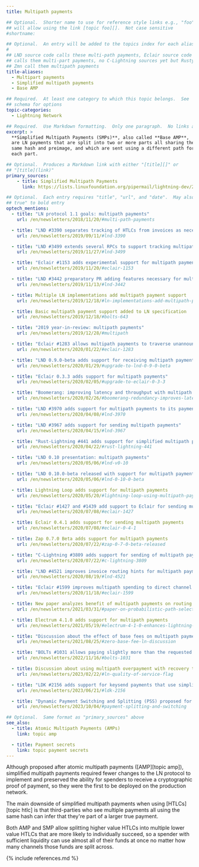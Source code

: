 ```yaml
---
title: Multipath payments

## Optional.  Shorter name to use for reference style links e.g., "foo"
## will allow using the link [topic foo][].  Not case sensitive
#shortname:

## Optional.  An entry will be added to the topics index for each alias
#
## LND source code calls these multi-path payments, Eclair source code
## calls them multi-part payments, no C-Lightning sources yet but Rusty and
## Zmn call them multipath payments
title-aliases:
  - Multipart payments
  - Simplified multipath payments
  - Base AMP

## Required.  At least one category to which this topic belongs.  See
## schema for options
topic-categories:
  - Lightning Network

## Required.  Use Markdown formatting.  Only one paragraph.  No links allowed.
excerpt: >
  **Simplified Multipath Payments (SMPs)**, also called **Base AMP**,
  are LN payments that are split into two or more parts all sharing the
  same hash and preimage, and which are sent using a different path for
  each part.

## Optional.  Produces a Markdown link with either "[title][]" or
## "[title](link)"
primary_sources:
    - title: Simplified Multipath Payments
      link: https://lists.linuxfoundation.org/pipermail/lightning-dev/2018-November/001577.html

## Optional.  Each entry requires "title", "url", and "date".  May also use "feature:
## true" to bold entry
optech_mentions:
  - title: "LN protocol 1.1 goals: multipath payments"
    url: /en/newsletters/2018/11/20/#multi-path-payments

  - title: "LND #3390 separates tracking of HTLCs from invoices as necessary for SMP"
    url: /en/newsletters/2019/09/11/#lnd-3390

  - title: "LND #3499 extends several RPCs to support tracking multipath payments"
    url: /en/newsletters/2019/11/27/#lnd-3499

  - title: "Eclair #1153 adds experimental support for multipath payments"
    url: /en/newsletters/2019/11/20/#eclair-1153

  - title: "LND #3442 preparatory PR adding features necessary for multipath payments"
    url: /en/newsletters/2019/11/13/#lnd-3442

  - title: Multiple LN implementations add multipath payment support
    url: /en/newsletters/2019/12/18/#ln-implementations-add-multipath-payment-support

  - title: Basic multipath payment support added to LN specification
    url: /en/newsletters/2019/12/18/#bolts-643

  - title: "2019 year-in-review: multipath payments"
    url: /en/newsletters/2019/12/28/#multipath

  - title: "Eclair #1283 allows multipath payments to traverse unannounced channels"
    url: /en/newsletters/2020/01/22/#eclair-1283

  - title: "LND 0.9.0-beta adds support for receiving multipath payments"
    url: /en/newsletters/2020/01/29/#upgrade-to-lnd-0-9-0-beta

  - title: "Eclair 0.3.3 adds support for multipath payments"
    url: /en/newsletters/2020/02/05/#upgrade-to-eclair-0-3-3

  - title: "Boomerang: improving latency and throughput with multipath payments"
    url: /en/newsletters/2020/02/26/#boomerang-redundancy-improves-latency-and-throughput-in-payment-channel-networks

  - title: "LND #3970 adds support for multipath payments to its payment lifecycle"
    url: /en/newsletters/2020/04/08/#lnd-3970

  - title: "LND #3967 adds support for sending multipath payments"
    url: /en/newsletters/2020/04/15/#lnd-3967

  - title: "Rust-Lightning #441 adds support for simplified multipath payments"
    url: /en/newsletters/2020/04/22/#rust-lightning-441

  - title: "LND 0.10 presentation: multipath payments"
    url: /en/newsletters/2020/05/06/#lnd-v0-10

  - title: "LND 0.10.0-beta released with support for multipath payments"
    url: /en/newsletters/2020/05/06/#lnd-0-10-0-beta

  - title: Lightning Loop adds support for multipath payments
    url: /en/newsletters/2020/05/20/#lightning-loop-using-multipath-payments

  - title: "Eclair #1427 and #1439 add support to Eclair for sending multipath payments"
    url: /en/newsletters/2020/07/08/#eclair-1427

  - title: Eclair 0.4.1 adds support for sending multipath payments
    url: /en/newsletters/2020/07/08/#eclair-0-4-1

  - title: Zap 0.7.0 Beta adds support for multipath payments
    url: /en/newsletters/2020/07/22/#zap-0-7-0-beta-released

  - title: "C-Lightning #3809 adds support for sending of multipath payments"
    url: /en/newsletters/2020/07/22/#c-lightning-3809

  - title: "LND #4521 improves invoice routing hints for multipath payments"
    url: /en/newsletters/2020/08/19/#lnd-4521

  - title: "Eclair #1599 improves multipath spending to direct channel counterparties"
    url: /en/newsletters/2020/11/18/#eclair-1599

  - title: New paper analyzes benefit of multipath payments on routing success
    url: /en/newsletters/2021/03/31/#paper-on-probabilistic-path-selection

  - title: Electrum 4.1.0 adds support for multipath payments
    url: /en/newsletters/2021/05/19/#electrum-4-1-0-enhances-lightning-features

  - title: "Discussion about the effect of base fees on multipath payment costs"
    url: /en/newsletters/2021/08/25/#zero-base-fee-ln-discussion

  - title: "BOLTs #1031 allows paying slightly more than the requested amount when using multipath"
    url: /en/newsletters/2022/11/16/#bolts-1031

  - title: Discussion about using multipath overpayment with recovery to decrease payment latency
    url: /en/newsletters/2023/02/22/#ln-quality-of-service-flag

  - title: "LDK #2156 adds support for keysend payments that use simplified multipath payments"
    url: /en/newsletters/2023/06/21/#ldk-2156

  - title: "Dynamic Payment Switching and Splitting (PSS) proposed for improved payment privacy"
    url: /en/newsletters/2023/10/04/#payment-splitting-and-switching

## Optional.  Same format as "primary_sources" above
see_also:
  - title: Atomic Multipath Payments (AMPs)
    link: topic amp

  - title: Payment secrets
    link: topic payment secrets
---
```

Although proposed after atomic multipath payments ([AMP][topic amp]),
simplified multipath payments required fewer changes to the LN protocol
to implement and preserved the ability for spenders to receive a
cryptographic proof of payment, so they were the first to be deployed on
the production network.

The main downside of simplified multipath payments when using
[HTLCs][topic htlc] is that third-parties who see multiple payments all
using the same hash can infer that they're part of a larger true payment.

Both AMP and SMP allow splitting higher value HTLCs into multiple lower
value HTLCs that are more likely to
individually succeed, so a spender with sufficient liquidity can use
almost all of their funds at once no matter how many channels those
funds are split across.

{% include references.md %}
